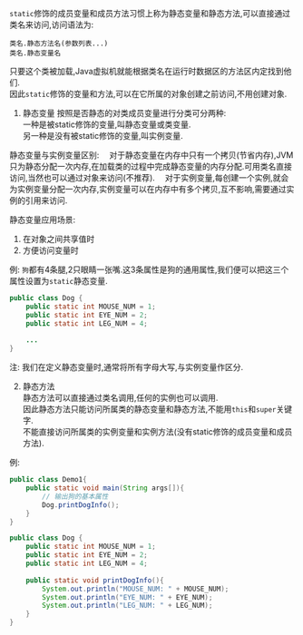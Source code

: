 `static`修饰的成员变量和成员方法习惯上称为静态变量和静态方法,可以直接通过类名来访问,访问语法为: 

	类名.静态方法名(参数列表...) 
	类名.静态变量名   
	
只要这个类被加载,Java虚拟机就能根据类名在运行时数据区的方法区内定找到他们.   
因此`static`修饰的变量和方法,可以在它所属的对象创建之前访问,不用创建对象.   

1. 静态变量
按照是否静态的对类成员变量进行分类可分两种:   
一种是被static修饰的变量,叫静态变量或类变量.   
另一种是没有被static修饰的变量,叫实例变量.   

静态变量与实例变量区别: 
　对于静态变量在内存中只有一个拷贝(节省内存),JVM只为静态分配一次内存,在加载类的过程中完成静态变量的内存分配.可用类名直接访问,当然也可以通过对象来访问(不推荐). 
　对于实例变量,每创建一个实例,就会为实例变量分配一次内存,实例变量可以在内存中有多个拷贝,互不影响,需要通过实例的引用来访问. 

静态变量应用场景:
1. 在对象之间共享值时
2. 方便访问变量时

例:
`狗`都有4条腿,2只眼睛一张嘴.这3条属性是狗的通用属性,我们便可以把这三个属性设置为`static`静态变量.
```java
public class Dog {
	public static int MOUSE_NUM = 1;
	public static int EYE_NUM = 2;
	public static int LEG_NUM = 4;
	
	...
}
```

注:
我们在定义静态变量时,通常将所有字母大写,与实例变量作区分.

2. 静态方法    
静态方法可以直接通过类名调用,任何的实例也可以调用.   
因此静态方法只能访问所属类的静态变量和静态方法,不能用`this`和`super`关键字.   
不能直接访问所属类的实例变量和实例方法(没有static修饰的成员变量和成员方法).   

例:

```java
public class Demo1{
	public static void main(String args[]){
		// 输出狗的基本属性
		Dog.printDogInfo();
	}
}

public class Dog {
	public static int MOUSE_NUM = 1;
	public static int EYE_NUM = 2;
	public static int LEG_NUM = 4;
	
	public static void printDogInfo(){
		System.out.println("MOUSE_NUM: " + MOUSE_NUM);
		System.out.println("EYE_NUM: " + EYE_NUM);
		System.out.println("LEG_NUM: " + LEG_NUM);
	}
}
```
